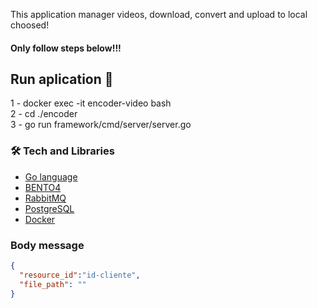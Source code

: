 
This application manager videos, download, convert and upload to local choosed!<br>
#### Only follow steps below!!!


## Run aplication️ 🏃

1 - docker exec -it encoder-video bash </br>
2 - cd ./encoder </br>
3 - go run framework/cmd/server/server.go

### 🛠 Tech and Libraries

- [Go language](https://go.dev/)
- [BENTO4 ](https://www.bento4.com/)
- [RabbitMQ](https://www.rabbitmq.com/)
- [PostgreSQL](https://www.postgresql.org/)
- [Docker](https://www.docker.com/)

### Body message 

```json
{
  "resource_id":"id-cliente",
  "file_path": ""
}
